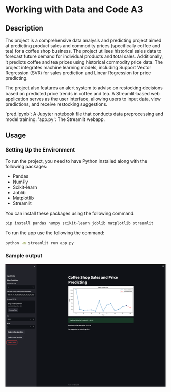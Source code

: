 # Working with Data and Code A3

## Description
Ths project is a comprehensive data analysis and predicting project aimed at predicting product sales and commodity prices (specifically coffee and tea) for a coffee shop business. The project utilises historical sales data to forecast future demand for individual products and total sales. Additionally, it predicts coffee and tea prices using historical commodity price data. The project integrates machine learning models, including Support Vector Regression (SVR) for sales prediction and Linear Regression for price predicting.

The project also features an alert system to advise on restocking decisions based on predicted price trends in coffee and tea. A Streamlit-based web application serves as the user interface, allowing users to input data, view predictions, and receive restocking suggestions.

'pred.ipynb': A Jupyter notebook file that conducts data preprocessing and model training. 
'app.py': The Streamlit webapp.

## Usage

### Setting Up the Environment
To run the project, you need to have Python installed along with the following packages:
- Pandas
- NumPy
- Scikit-learn
- Joblib
- Matplotlib
- Streamlit

You can install these packages using the following command:
```bash
pip install pandas numpy scikit-learn joblib matplotlib streamlit

```
 To run the app use the following the command:
``` bash
python -m streamlit run app.py

```

### Sample output
![App Screenshot](sampleoutput.png)


